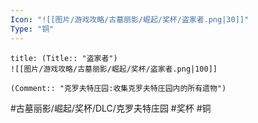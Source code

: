 ```yaml
---
Icon: "![[图片/游戏攻略/古墓丽影/崛起/奖杯/盗家者.png|30]]"
Type: "铜"
---
```

```ad-common-bronze-trophy
title: (Title:: "盗家者")
![[图片/游戏攻略/古墓丽影/崛起/奖杯/盗家者.png|100]]

(Comment:: "克罗夫特庄园:收集克罗夫特庄园内的所有遗物")
```

#古墓丽影/崛起/奖杯/DLC/克罗夫特庄园 #奖杯 #铜
